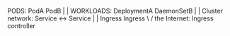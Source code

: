 PODS:               PodA                PodB
                      |                   |
WORKLOADS:          DeploymentA         DaemonSetB
                      |                   |
Cluster network:    Service      <->    Service
                      |                   |
                    Ingress             Ingress
                          \             /
the Internet:             Ingress controller